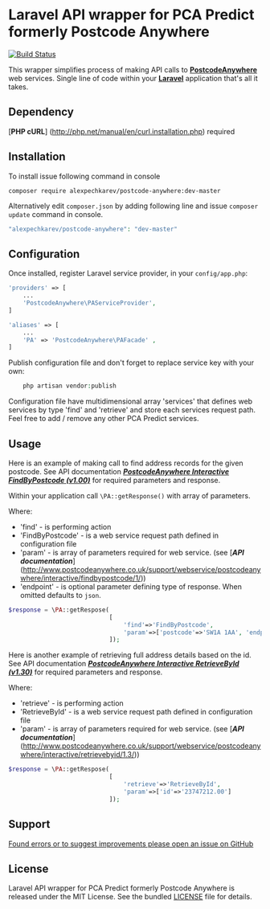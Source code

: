 # Laravel API wrapper for PCA Predict formerly Postcode Anywhere

[![Build Status](https://travis-ci.org/alexpechkarev/postcode-anywhere.svg?branch=master)](https://travis-ci.org/alexpechkarev/postcode-anywhere)

This wrapper simplifies process of making API calls to [**PostcodeAnywhere**](http://www.postcodeanywhere.co.uk/)  web services.
Single line of code within your [**Laravel**](http://laravel.com/) application that's all it takes.


Dependency
------------
[**PHP cURL**] (http://php.net/manual/en/curl.installation.php) required


Installation
------------

To install issue following command in console
```
composer require alexpechkarev/postcode-anywhere:dev-master
```

Alternatively edit `composer.json` by adding following line and issue `composer update` command in console.

```php
"alexpechkarev/postcode-anywhere": "dev-master"
```


Configuration
-------------

Once installed, register Laravel service provider, in your `config/app.php`:

```php
'providers' => [
	...
    'PostcodeAnywhere\PAServiceProvider',
]

'aliases' => [
	...
    'PA' => 'PostcodeAnywhere\PAFacade' ,
]
```

Publish configuration file and don't forget to replace service key with your own:

```php 
    php artisan vendor:publish
``` 



Configuration file have multidimensional array 'services' that defines web services by type 'find' and 'retrieve' and store each services request path. Feel free to add / remove any other PCA Predict services. 


Usage
-----
Here is an example of making call to find address records for the given postcode. 
See API documentation [***PostcodeAnywhere Interactive FindByPostcode (v1.00)***](http://www.postcodeanywhere.co.uk/support/webservice/postcodeanywhere/interactive/findbypostcode/1/) for required parameters and response.

Within your application call `\PA::getResponse()` with array of parameters. 

Where:
- 'find' - is performing action
- 'FindByPostcode' - is a web service request path defined in configuration file
- 'param' - is array of parameters required for web service. (see [***API documentation***] (http://www.postcodeanywhere.co.uk/support/webservice/postcodeanywhere/interactive/findbypostcode/1/))
- 'endpoint' - is optional parameter defining type of response. When omitted defaults to `json`.

```php
$response = \PA::getRespose(
                            [
                                'find'=>'FindByPostcode', 
                                'param'=>['postcode'=>'SW1A 1AA', 'endpoint'=>'json']
                            ]);
```

Here is another example of retrieving full address details based on the id. 
See API documentation [***PostcodeAnywhere Interactive RetrieveById (v1.30)***](http://www.postcodeanywhere.co.uk/support/webservice/postcodeanywhere/interactive/retrievebyid/1.3/) for required parameters and response.

Where:
- 'retrieve' - is performing action
- 'RetrieveById' - is a web service request path defined in configuration file
- 'param' - is array of parameters required for web service. (see [***API documentation***] (http://www.postcodeanywhere.co.uk/support/webservice/postcodeanywhere/interactive/retrievebyid/1.3/))

```php
$response = \PA::getRespose(
                            [
                                'retrieve'=>'RetrieveById', 
                                'param'=>['id'=>'23747212.00'] 
                            ]);
```



Support
-------

[Found errors or to suggest improvements please open an issue on GitHub](https://github.com/alexpechkarev/postcode-anywhere/issues)


License
-------

Laravel API wrapper for PCA Predict formerly Postcode Anywhere is released under the MIT License. See the bundled
[LICENSE](https://github.com/alexpechkarev/postcode-anywhere/blob/master/LICENSE)
file for details.
